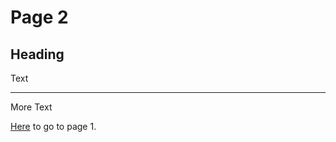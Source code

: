 # Page 2

## Heading

Text
___
More Text

[Here](https://jliu312.github.io/cse15l-lab-reports/index.html) to go to page 1.
